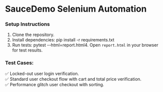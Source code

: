 # SauceDemo Selenium Automation

### Setup Instructions
1. Clone the repository.
2. Install dependencies: pip install -r requirements.txt
3. Run tests: pytest --html=report.html4. Open `report.html` in your browser for test results.

### Test Cases:
✅ Locked-out user login verification.  
✅ Standard user checkout flow with cart and total price verification.  
✅ Performance glitch user checkout with sorting.  


